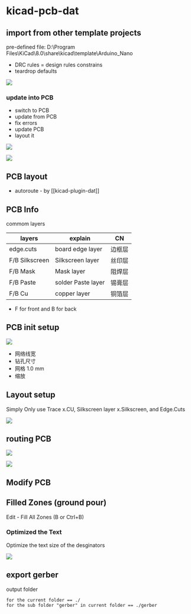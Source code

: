 
# kicad-pcb-dat

## import from other template projects 

pre-defined file: D:\Program Files\KiCad\8.0\share\kicad\template\Arduino_Nano

- DRC rules = design rules constrains 
- teardrop defaults 



![](2024-10-08-19-42-52.png)



### update into PCB



- switch to PCB
- update from PCB
- fix errors 
- update PCB
- layout it

![](2024-09-18-01-43-12.png)

![](2024-09-18-01-43-55.png)




## PCB layout 

- autoroute - by [[kicad-plugin-dat]]



## PCB Info 

commom layers 

| layers         | explain            | CN     |
| -------------- | ------------------ | ------ |
| edge.cuts      | board edge layer   | 边框层 |
| F/B Silkscreen | Silkscreen layer   | 丝印层 |
| F/B Mask       | Mask layer         | 阻焊层 |
| F/B Paste      | solder Paste layer | 锡膏层 |
| F/B Cu         | copper layer       | 铜箔层 |

* F for front and B for back 

## PCB init setup 

![](2023-12-11-00-04-17.png)

- 网络线宽
- 钻孔尺寸
- 网格 1.0 mm 
- 缩放 

## Layout setup 

Simply Only use Trace x.CU, Silkscreen layer x.Silkscreen, and Edge.Cuts 

![](2025-04-29-16-22-13.png)


## routing PCB

![](2025-04-29-16-11-14.png)

![](2025-04-29-16-11-39.png)


## Modify PCB 


## Filled Zones (ground pour)

Edit - Fill All Zones (B or Ctrl+B)


### Optimized the Text 

Optimize the text size of the desginators

![](2025-05-12-13-02-00.png)


## export gerber 

output folder 

    for the current folder == ./
    for the sub folder "gerber" in current folder == ./gerber
